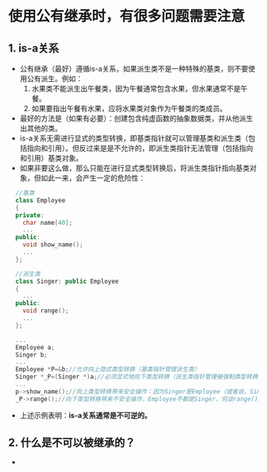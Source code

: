 # 使用公有继承时，有很多问题需要注意

## 1. is-a关系

- 公有继承（最好）遵循is-a关系，如果派生类不是一种特殊的基类，则不要使用公有派生。例如：
  1. 水果类不能派生出午餐类，因为午餐通常包含水果，但水果通常不是午餐。
  2. 如果要指出午餐有水果，应将水果类对象作为午餐类的类成员。
- 最好的方法是（如果有必要）：创建包含纯虚函数的抽象数据类，并从他派生出其他的类。
- is-a关系无需进行显式的类型转换，即基类指针就可以管理基类和派生类（包括指向和引用）。但反过来是是不允许的，即派生类指针无法管理（包括指向和引用）基类对象。
- 如果非要这么做，那么只能在进行显式类型转换后，将派生类指针指向基类对象，但如此一来，会产生一定的危险性：
  
```C++
  //基类
  class Employee
  {
  private:
    char name[40];
    ...
  public:
    void show_name();
    ...
  };

  //派生类
  class Singer: public Employee
  {
    ...
  public:
    void range();
    ...
  };

  ...
  Employee a;
  Singer b;
  ...
  Employee *P=&b;//允许向上隐式类型转换（基类指针管理派生类）
  Singer *_P=(Singer *)a;//必须显式地向下类型转换（派生类指针管理被强制类型转换的基类对象）
  ...
  p->show_name();//向上类型转换带来安全操作：因为Singer是Employee（或者说，Singer具有Employee的一般属性）
  _P->range();//向下类型转换带来不安全操作，Employee不都是Singer，何谈range()属性一说？

```

- 上述示例表明：**is-a关系通常是不可逆的。**

## 2. 什么是不可以被继承的？

- 